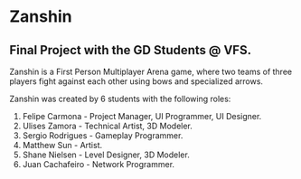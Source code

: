 # Zanshin
## Final Project with the GD Students @ VFS.

Zanshin is a First Person Multiplayer Arena game, where two teams of three players fight against each other using bows and 
specialized arrows.
  
Zanshin was created by 6 students with the following roles:
  
1. Felipe Carmona - Project Manager, UI Programmer, UI Designer.
2. Ulises Zamora - Technical Artist, 3D Modeler.
3. Sergio Rodrigues - Gameplay Programmer.
4. Matthew Sun - Artist.
5. Shane Nielsen - Level Designer, 3D Modeler.
6. Juan Cachafeiro - Network Programmer.
  

